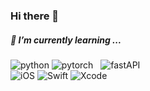 ### Hi there 👋
##### 📖 I’m currently learning ...<br>
![python] ![pytorch] &nbsp; ![fastAPI] <br>
![iOS] ![Swift] ![Xcode] <br>
<!-- ![sungho's GitHub stats](https://github-readme-stats.vercel.app/api?username=oy6uns&show_icons=true&theme=swift) -->

[python]: https://img.shields.io/badge/Python-3776AB?style=flat-square&logo=python&logoColor=white
[pytorch]: https://img.shields.io/badge/Pytorch-EE4C2C?style=flat-square&logo=pytorch&logoColor=white
[fastAPI]: https://img.shields.io/badge/FastAPI-009688?style=flat-square&logo=fastapi&logoColor=white
[EC2]: https://img.shields.io/badge/EC2-FF9900?style=flat-square&logo=amazonec2&logoColor=white
<!-- [S3]: -->
[iOS]: https://img.shields.io/badge/iOS-000000?style=flat-square&logo=Apple&logoColor=white
[Swift]: https://img.shields.io/badge/Swift-F05138?style=flat-square&logo=Swift&logoColor=white
[Xcode]: https://img.shields.io/badge/Xcode-147EFB?style=flat-square&logo=Xcode&logoColor=white
